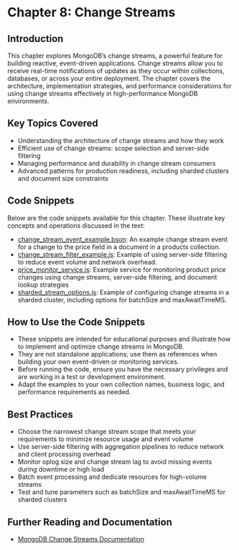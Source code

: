 # Chapter 8: Change Streams

## Introduction

This chapter explores MongoDB’s change streams, a powerful feature for building reactive, event-driven applications. Change streams allow you to receive real-time notifications of updates as they occur within collections, databases, or across your entire deployment. The chapter covers the architecture, implementation strategies, and performance considerations for using change streams effectively in high-performance MongoDB environments.

## Key Topics Covered

- Understanding the architecture of change streams and how they work
- Efficient use of change streams: scope selection and server-side filtering
- Managing performance and durability in change stream consumers
- Advanced patterns for production readiness, including sharded clusters and document size constraints

## Code Snippets

Below are the code snippets available for this chapter. These illustrate key concepts and operations discussed in the text:

- [change_stream_event_example.bson](./change_stream_event_example.bson): An example change stream event for a change to the price field in a document in a products collection.
- [change_stream_filter_example.js](./change_stream_filter_example.js): Example of using server-side filtering to reduce event volume and network overhead.
- [price_monitor_service.js](./price_monitor_service.js): Example service for monitoring product price changes using change streams, server-side filtering, and document lookup strategies
- [sharded_stream_options.js](./sharded_stream_options.js): Example of configuring change streams in a sharded cluster, including options for batchSize and maxAwaitTimeMS.

## How to Use the Code Snippets

- These snippets are intended for educational purposes and illustrate how to implement and optimize change streams in MongoDB.
- They are not standalone applications; use them as references when building your own event-driven or monitoring services.
- Before running the code, ensure you have the necessary privileges and are working in a test or development environment.
- Adapt the examples to your own collection names, business logic, and performance requirements as needed.

## Best Practices

- Choose the narrowest change stream scope that meets your requirements to minimize resource usage and event volume
- Use server-side filtering with aggregation pipelines to reduce network and client processing overhead
- Monitor oplog size and change stream lag to avoid missing events during downtime or high load
- Batch event processing and dedicate resources for high-volume streams
- Test and tune parameters such as batchSize and maxAwaitTimeMS for sharded clusters

## Further Reading and Documentation

- [MongoDB Change Streams Documentation](https://www.mongodb.com/docs/manual/changeStreams/)
